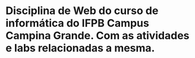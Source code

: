 # Disciplina de Web do curso de informática do IFPB Campus Campina Grande. Com as atividades e labs relacionadas a mesma.
